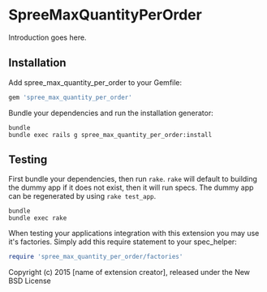 SpreeMaxQuantityPerOrder
========================

Introduction goes here.

Installation
------------

Add spree_max_quantity_per_order to your Gemfile:

```ruby
gem 'spree_max_quantity_per_order'
```

Bundle your dependencies and run the installation generator:

```shell
bundle
bundle exec rails g spree_max_quantity_per_order:install
```

Testing
-------

First bundle your dependencies, then run `rake`. `rake` will default to building the dummy app if it does not exist, then it will run specs. The dummy app can be regenerated by using `rake test_app`.

```shell
bundle
bundle exec rake
```

When testing your applications integration with this extension you may use it's factories.
Simply add this require statement to your spec_helper:

```ruby
require 'spree_max_quantity_per_order/factories'
```

Copyright (c) 2015 [name of extension creator], released under the New BSD License
